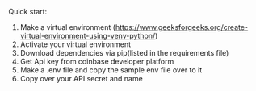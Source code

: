 Quick start:
1. Make a virtual environment (https://www.geeksforgeeks.org/create-virtual-environment-using-venv-python/)
2. Activate your virtual environment
3. Download dependencies via pip(listed in the requirements file)
4. Get Api key from coinbase developer platform
5. Make a .env file and copy the sample env file over to it
6. Copy over your API secret and name
